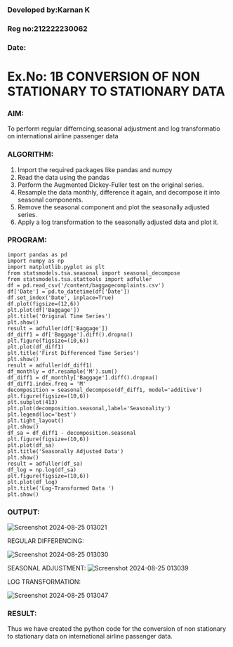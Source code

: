 ### Developed by:Karnan K
### Reg no:212222230062
### Date:
# Ex.No: 1B                     CONVERSION OF NON STATIONARY TO STATIONARY DATA

### AIM:
To perform regular differncing,seasonal adjustment and log transformatio on international airline passenger data
### ALGORITHM:
1. Import the required packages like pandas and numpy
2. Read the data using the pandas
3. Perform the Augmented Dickey-Fuller test on the original series.
4. Resample the data monthly, difference it again, and decompose it into seasonal components.
5. Remove the seasonal component and plot the seasonally adjusted series.
6. Apply a log transformation to the seasonally adjusted data and plot it.
### PROGRAM:
```
import pandas as pd
import numpy as np
import matplotlib.pyplot as plt
from statsmodels.tsa.seasonal import seasonal_decompose
from statsmodels.tsa.stattools import adfuller
df = pd.read_csv('/content/baggagecomplaints.csv')
df['Date'] = pd.to_datetime(df['Date'])
df.set_index('Date', inplace=True)
df.plot(figsize=(12,6))
plt.plot(df['Baggage'])
plt.title('Original Time Series')
plt.show()
result = adfuller(df['Baggage'])
df_diff1 = df['Baggage'].diff().dropna()
plt.figure(figsize=(10,6))
plt.plot(df_diff1)
plt.title('First Differenced Time Series')
plt.show()
result = adfuller(df_diff1)
df_monthly = df.resample('M').sum()
df_diff1 = df_monthly['Baggage'].diff().dropna()
df_diff1.index.freq = 'M'
decomposition = seasonal_decompose(df_diff1, model='additive')
plt.figure(figsize=(10,6))
plt.subplot(413)
plt.plot(decomposition.seasonal,label='Seasonality')
plt.legend(loc='best')
plt.tight_layout()
plt.show()
df_sa = df_diff1 - decomposition.seasonal
plt.figure(figsize=(10,6))
plt.plot(df_sa)
plt.title('Seasonally Adjusted Data')
plt.show()
result = adfuller(df_sa)
df_log = np.log(df_sa)
plt.figure(figsize=(10,6))
plt.plot(df_log)
plt.title('Log-Transformed Data ')
plt.show()
```
### OUTPUT:
![Screenshot 2024-08-25 013021](https://github.com/user-attachments/assets/56f6e3c7-8000-4e05-8842-b8db6f3ee390)


REGULAR DIFFERENCING:

![Screenshot 2024-08-25 013030](https://github.com/user-attachments/assets/f2f6d8db-6b0c-4a4a-b37f-25a53e6cdfc2)

SEASONAL ADJUSTMENT:
![Screenshot 2024-08-25 013039](https://github.com/user-attachments/assets/244b4b69-6557-46fe-a49e-978ef984fde6)


LOG TRANSFORMATION:

![Screenshot 2024-08-25 013047](https://github.com/user-attachments/assets/81388ced-4040-4f84-ab26-78ca53f5781f)


### RESULT:
Thus we have created the python code for the conversion of non stationary to stationary data on international airline passenger
data.
